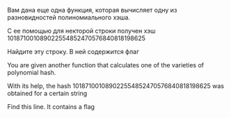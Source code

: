 Вам дана еще одна функция, которая вычисляет одну из разновидностей полиномиального хэша.

С ее помощью для некторой строки получен хэш 101871001089022554852470576840818198625

Найдите эту строку. В ней содержится флаг

You are given another function that calculates one of the varieties of polynomial hash.

With its help, the hash 101871001089022554852470576840818198625 was obtained for a certain string

Find this line. It contains a flag
